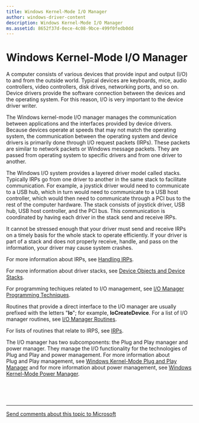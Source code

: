 ```yaml
---
title: Windows Kernel-Mode I/O Manager
author: windows-driver-content
description: Windows Kernel-Mode I/O Manager
ms.assetid: 8652f37d-0ece-4c08-9bce-499f0fedb0dd
---
```


# Windows Kernel-Mode I/O Manager


A computer consists of various devices that provide input and output (I/O) to and from the outside world. Typical devices are keyboards, mice, audio controllers, video controllers, disk drives, networking ports, and so on. Device drivers provide the software connection between the devices and the operating system. For this reason, I/O is very important to the device driver writer.

The Windows kernel-mode I/O manager manages the communication between applications and the interfaces provided by device drivers. Because devices operate at speeds that may not match the operating system, the communication between the operating system and device drivers is primarily done through I/O request packets (IRPs). These packets are similar to network packets or Windows message packets. They are passed from operating system to specific drivers and from one driver to another.

The Windows I/O system provides a layered driver model called stacks. Typically IRPs go from one driver to another in the same stack to facilitate communication. For example, a joystick driver would need to communicate to a USB hub, which in turn would need to communicate to a USB host controller, which would then need to communicate through a PCI bus to the rest of the computer hardware. The stack consists of joystick driver, USB hub, USB host controller, and the PCI bus. This communication is coordinated by having each driver in the stack send and receive IRPs.

It cannot be stressed enough that your driver must send and receive IRPs on a timely basis for the whole stack to operate efficiently. If your driver is part of a stack and does not properly receive, handle, and pass on the information, your driver may cause system crashes.

For more information about IRPs, see [Handling IRPs](handling-irps.md).

For more information about driver stacks, see [Device Objects and Device Stacks](device-objects-and-device-stacks.md).

For programming techiques related to I/O management, see [I/O Manager Programming Techniques](i-o-programming-techniques.md).

Routines that provide a direct interface to the I/O manager are usually prefixed with the letters "**Io**"; for example, **IoCreateDevice**. For a list of I/O manager routines, see [I/O Manager Routines](https://msdn.microsoft.com/library/windows/hardware/ff551797).

For lists of routines that relate to IRPS, see [IRPs](https://msdn.microsoft.com/library/windows/hardware/ff550701).

The I/O manager has two subcomponents: the Plug and Play manager and power manager. They manage the I/O functionality for the technologies of Plug and Play and power management. For more information about Plug and Play management, see [Windows Kernel-Mode Plug and Play Manager](windows-kernel-mode-plug-and-play-manager.md) and for more information about power management, see [Windows Kernel-Mode Power Manager](windows-kernel-mode-power-manager.md).

 

 


--------------------
[Send comments about this topic to Microsoft](mailto:wsddocfb@microsoft.com?subject=Documentation%20feedback%20%5Bkernel\kernel%5D:%20Windows%20Kernel-Mode%20I/O%20Manager%20%20RELEASE:%20%286/14/2017%29&body=%0A%0APRIVACY%20STATEMENT%0A%0AWe%20use%20your%20feedback%20to%20improve%20the%20documentation.%20We%20don't%20use%20your%20email%20address%20for%20any%20other%20purpose,%20and%20we'll%20remove%20your%20email%20address%20from%20our%20system%20after%20the%20issue%20that%20you're%20reporting%20is%20fixed.%20While%20we're%20working%20to%20fix%20this%20issue,%20we%20might%20send%20you%20an%20email%20message%20to%20ask%20for%20more%20info.%20Later,%20we%20might%20also%20send%20you%20an%20email%20message%20to%20let%20you%20know%20that%20we've%20addressed%20your%20feedback.%0A%0AFor%20more%20info%20about%20Microsoft's%20privacy%20policy,%20see%20http://privacy.microsoft.com/default.aspx. "Send comments about this topic to Microsoft")


